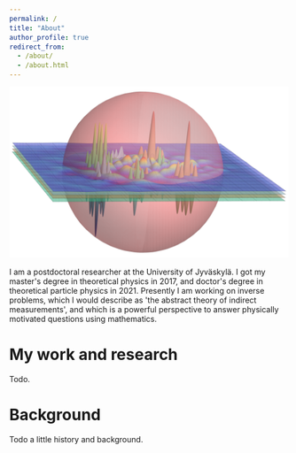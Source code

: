 ```yaml
---
permalink: /
title: "About"
author_profile: true
redirect_from: 
  - /about/
  - /about.html
---
```


![](images/qft-bound-proton.png)


I am a postdoctoral researcher at the University of Jyväskylä. I got my master's degree in theoretical physics in 2017, and doctor's degree in theoretical particle physics in 2021. Presently I am working on inverse problems, which I would describe as 'the abstract theory of indirect measurements', and which is a powerful perspective to answer physically motivated questions using mathematics.

My work and research
======
Todo.

Background
======
Todo a little history and background.
